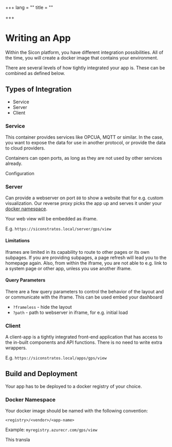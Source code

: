 +++
lang = ""
title = ""

+++
# Writing an App

Within the Sicon platform, you have different integration possibilities.
All of the time, you will create a docker image that contains your environment.

There are several levels of how tightly integrated your app is. These can be combined as defined below.

## Types of Integration

* Service
* Server
* Client

### Service

This container provides services like OPCUA, MQTT or similar. In the case, you want to expose the data for use in another protocol, or provide the data to cloud providers.

Containers can open ports, as long as they are not used by other services already.

Configuration

### Server

Can provide a webserver on port `80` to show a website that for e.g. custom visualization.
Our reverse proxy picks the app up and serves it under your [docker namespace](#docker-namespace).

Your web view will be embedded as iframe.

E.g. `https://siconstratos.local/server/gps/view`

#### Limitations

Iframes are limited in its capability to route to other pages or its own subpages. If you are providing subpages, a page refresh will lead you to the homepage again.
Also, from within the iframe, you are not able to e.g. link to a system page or other app, unless you use another iframe.

#### Query Parameters

There are a few query parameters to control the behavior of the layout and or communicate with the iframe.
This can be used embed your dashboard

* `?frameless` - hide the layout
* `?path` - path to webserver in iframe, for e.g. initial load

### Client

A client-app is a tightly integrated front-end application that has access to the in-built components and API functions. There is no need to write extra wrappers.

E.g. `https://siconstratos.local/apps/gps/view`

## Build and Deployment

Your app has to be deployed to a docker registry of your choice.

### Docker Namespace

Your docker image should be named with the following convention:

    <registry>/<vendor>/<app-name>

Example: `myregistry.azurecr.com/gps/view`

This transla